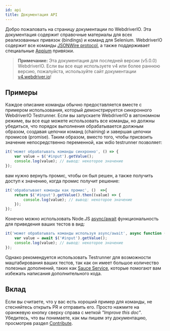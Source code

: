 ```yaml
---
id: api
title: Документация API
---
```


Добро пожаловать на страницу документации по WebdriverIO. Эта документация содержит справочные материалы для всех реализованных привязок (bindings) и команд для Selenium. WebdriverIO содержит все команды [JSONWire protocol](https://github.com/SeleniumHQ/selenium/wiki/JsonWireProtocol), а также поддерживает специальные [Appium](http://appium.io) привязки.

> **Примечание:** Эта документация для последней версии (v5.0.0) WebdriverIO. Если вы все еще используете v4 или более раннюю версию, пожалуйста, используйте сайт документации [v4.webdriver.io](http://v4.webdriver.io)!

## Примеры

Каждое описание команды обычно предоставляется вместе с примером использования, который демонстрируется синхронного WebdriverIO Testrunner. Если вы запускаете WebdriverIO в автономном режиме, вы все еще можете использовать все команды, но должны убедиться, что порядок выполнения обрабатывается должным образом, создавая цепочки команд (chaining) и завершая цепочки промисов (promise). Таким образом, вместо того, чтобы присвоить значение непосредственно переменной, как wdio testrunner позволяет:

```js
it('может обрабатывать команды синхронно', () => {
    var value = $('#input').getValue();
    console.log(value); // вывод: некоторое значение
});
```

вам нужно вернуть промис, чтобы он был решен, а также получить доступ к значению, когда промис получит решение:

```js
it('обрабатывает команды как промис', ()  =>{
    return $('#input').getValue().then((value) => {
        console.log(value); // вывод: некоторое значение
    });
});
```

Конечно можно использовать Node.JS [async/await](https://github.com/yortus/asyncawait) функциональность для приведения ваших тестов в вид:

```js
it('может обрабатывать команды используя async/await', async function () {
    var value = await $('#input').getValue();
    console.log(value); // вывод: некоторое значение
});
```

Однако рекомендуется использовать Testrunner для возможности маштабирования ваших тестов, так как он имеет большое количество полезных дополнений, таких как [Sauce Service](_sauce-service.md), которые помогают вам избежать написания дополнительного кода.

## Вклад

Если вы считаете, что у вас есть хороший пример для команды, не стесняйтесь открыть PR и отправить его. Просто нажмите на оранжевую кнопку сверху справа с меткой *"Improve this doc"*. Убедитесь, что вы понимаете, как мы пишем эту документацию, просмотрев раздел [Contribute](https://github.com/webdriverio/webdriverio/blob/master/CONTRIBUTING.md).